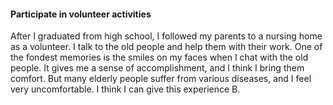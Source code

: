#### Participate in volunteer activities
After I graduated from high school, I followed my parents to a nursing home as a volunteer.
I talk to the old people and help them with their work. One of the fondest memories is the smiles on my faces when I chat with the old people. It gives me a sense of accomplishment, and I think I bring them comfort.
But many elderly people suffer from various diseases, and I feel very uncomfortable.
I think I can give this experience B.